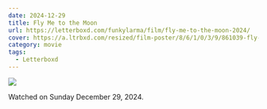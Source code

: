 ```yaml
---
date: 2024-12-29
title: Fly Me to the Moon
url: https://letterboxd.com/funkylarma/film/fly-me-to-the-moon-2024/
cover: https://a.ltrbxd.com/resized/film-poster/8/6/1/0/3/9/861039-fly-me-to-the-moon-0-600-0-900-crop.jpg?v=9ee3295246
category: movie
tags:
  - Letterboxd
---
```


![](https://a.ltrbxd.com/resized/film-poster/8/6/1/0/3/9/861039-fly-me-to-the-moon-0-600-0-900-crop.jpg?v=9ee3295246)

Watched on Sunday December 29, 2024.
